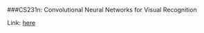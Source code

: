 ###CS231n: Convolutional Neural Networks for Visual Recognition

Link: [here](http://cs231n.stanford.edu/)
